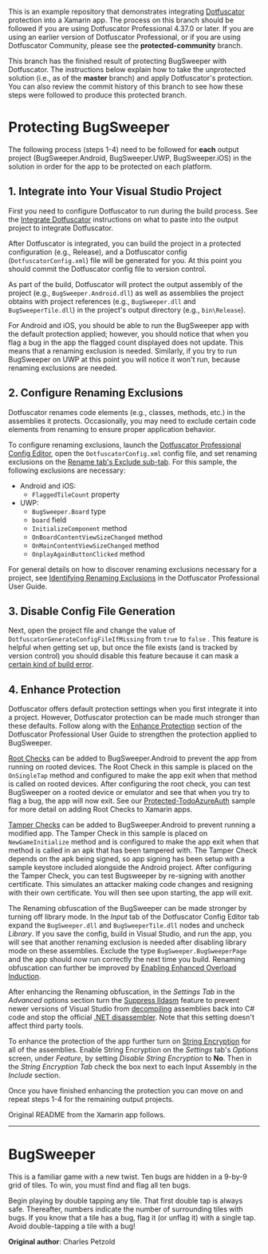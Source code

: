 This is an example repository that demonstrates integrating [Dotfuscator](https://www.preemptive.com/products/dotfuscator/overview) protection into a Xamarin app.
The process on this branch should be followed if you are using Dotfuscator Professional 4.37.0 or later.
If you are using an earlier version of Dotfuscator Professional, or if you are using Dotfuscator Community, please see the **protected-community** branch.

This branch has the finished result of protecting BugSweeper with Dotfuscator.
The instructions below explain how to take the unprotected solution (i.e., as of the **master** branch) and apply Dotfuscator's protection.
You can also review the commit history of this branch to see how these steps were followed to produce this protected branch.

# Protecting BugSweeper

The following process (steps 1-4) need to be followed for **each** output project (BugSweeper.Android, BugSweeper.UWP, BugSweeper.iOS) in the solution in order for the app to be protected on each platform.

## 1. Integrate into Your Visual Studio Project

First you need to configure Dotfuscator to run during the build process.
See the [Integrate Dotfuscator](https://www.preemptive.com/dotfuscator/pro/userguide/en/getting_started_protect.html#integrate-xamarin) instructions on what to paste into the output project to integrate Dotfuscator.

After Dotfuscator is integrated, you can build the project in a protected configuration (e.g., Release), and a Dotfuscator config (`DotfuscatorConfig.xml`) file will be generated for you. 
At this point you should commit the Dotfuscator config file to version control.

As part of the build, Dotfuscator will protect the output assembly of the project (e.g., `BugSweeper.Android.dll`) as well as assemblies the project obtains with project references (e.g., `BugSweeper.dll` and `BugSweeperTile.dll`) in the project's output directory (e.g., `bin\Release`).

For Android and iOS, you should be able to run the BugSweeper app with the default protection applied; however, you should notice that when you flag a bug in the app the flagged count displayed does not update.
This means that a renaming exclusion is needed. 
Similarly, if you try to run BugSweeper on UWP at this point you will notice it won't run, because renaming exclusions are needed.

## 2. Configure Renaming Exclusions

Dotfuscator renames code elements (e.g., classes, methods, etc.) in the assemblies it protects. 
Occasionally, you may need to exclude certain code elements from renaming to ensure proper application behavior.

To configure renaming exclusions, launch the [Dotfuscator Professional Config Editor](https://www.preemptive.com/dotfuscator/pro/userguide/en/interfaces_config_editor_overview.html), open the `DotfuscatorConfig.xml` config file, and set renaming exclusions on the [Rename tab's Exclude sub-tab](https://www.preemptive.com/dotfuscator/pro/userguide/en/interfaces_config_editor_renaming.html#exclude-tab).
For this sample, the following exclusions are necessary:
* Android and iOS: 
	* `FlaggedTileCount` property
* UWP: 
	* `BugSweeper.Board` type
	* `board` field
	* `InitializeComponent` method
	* `OnBoardContentViewSizeChanged` method
	* `OnMainContentViewSizeChanged` method
	* `OnplayAgainButtonClicked` method


For general details on how to discover renaming exclusions necessary for a project, see [Identifying Renaming Exclusions](https://www.preemptive.com/dotfuscator/pro/userguide/en/protection_exclusions.html) in the Dotfuscator Professional User Guide.

## 3. Disable Config File Generation

Next, open the project file and change the value of `DotfuscatorGenerateConfigFileIfMissing` from `true` to `false` .
This feature is helpful when getting set up, but once the file exists (and is tracked by version control) you should disable this feature because it can mask a [certain kind of build error](https://www.preemptive.com/dotfuscator/pro/userguide/en/interfaces_msbuild.html#targets-config-nogen).

## 4. Enhance Protection

Dotfuscator offers default protection settings when you first integrate it into a project.
However, Dotfuscator protection can be made much stronger than these defaults.
Follow along with the [Enhance Protection](https://www.preemptive.com/dotfuscator/pro/userguide/en/getting_started_enhance.html) section of the Dotfuscator Professional User Guide to strengthen the protection applied to BugSweeper.

[Root Checks](https://www.preemptive.com/dotfuscator/pro/userguide/en/protection_checks_root.html) can be added to BugSweeper.Android to prevent the app from running on rooted devices.
The Root Check in this sample is placed on the `OnSingleTap` method and configured to make the app exit when that method is called on rooted devices.
After configuring the root check, you can test BugSweeper on a rooted device or emulator and see that when you try to flag a bug, the app will now exit.
See our [Protected-TodoAzureAuth](https://github.com/preemptive/Protected-TodoAzureAuth) sample for more detail on adding Root Checks to Xamarin apps.

[Tamper Checks](https://www.preemptive.com/dotfuscator/pro/userguide/en/protection_checks_tamper.html) can be added to BugSweeper.Android to prevent running a modified app.
The Tamper Check in this sample is placed on `NewGameInitialize` method and is configured to make the app exit when that method is called in an apk that has been tampered with.
The Tamper Check depends on the apk being signed, so app signing has been setup with a sample keystore included alongside the Android project.
After configuring the Tamper Check, you can test Bugsweeper by re-signing with another certificate.
This simulates an attacker making code changes and resigning with their own certificate.
You will then see upon starting, the app will exit.

The Renaming obfuscation of the BugSweeper can be made stronger by turning off library mode.
In the *Input* tab of the Dotfuscator Config Editor tab expand the `BugSweeper.dll` and `BugSweeperTile.dll` nodes and uncheck *Library*.
If you save the config, build in Visual Studio, and run the app, you will see that another renaming exclusion is needed after disabling library mode on these assemblies.
Exclude the type `BugSweeper.BugSweeperPage` and the app should now run correctly the next time you build.
Renaming obfuscation can further be improved by [Enabling Enhanced Overload Induction](https://www.preemptive.com/dotfuscator/pro/userguide/en/getting_started_enhance.html#renaming-enhancedoi).

After enhancing the Renaming obfuscation, in the *Settings Tab* in the *Advanced* options section turn the [Suppress Ildasm](https://www.preemptive.com/dotfuscator/pro/userguide/en/getting_started_enhance.html#controlflow-suppressildasm) feature to prevent newer versions of Visual Studio from [decompiling](https://docs.microsoft.com/en-us/visualstudio/ide/go-to-and-peek-definition#view-decompiled-source-definitions-instead-of-metadata-c) assemblies back into C# code and stop the official [.NET disassembler](https://www.preemptive.com/dotfuscator/pro/userguide/en/protection_reverse_engineering.html#ildasm). 
Note that this setting doesn't affect third party tools.

To enhance the protection of the app further turn on [String Encryption](https://www.preemptive.com/dotfuscator/pro/userguide/en/protection_obfuscation_string_encryption.html) for all of the assemblies. 
Enable String Encryption on the *Settings* tab's *Options* screen, under *Feature*, by setting *Disable String Encryption* to **No**.
Then in the *String Encryption Tab* check the box next to each Input Assembly in the *Include* section.

Once you have finished enhancing the protection you can move on and repeat steps 1-4 for the remaining output projects.

Original README from the Xamarin app follows.

----------------------------------


BugSweeper
======

This is a familiar game with a new twist. Ten bugs are hidden in a 9-by-9 grid of tiles.
To win, you must find and flag all ten bugs.

Begin playing by double tapping any tile. That first double tap is always safe.
Thereafter, numbers indicate the number of surrounding tiles with bugs. 
If you know that a tile has a bug, flag it (or unflag it) with a single tap.
Avoid double-tapping a tile with a bug!

**Original author**: Charles Petzold